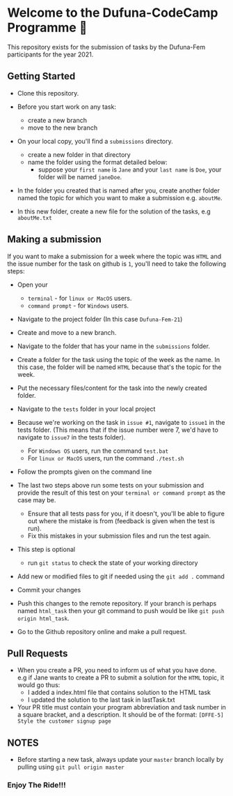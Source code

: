 # Welcome to the Dufuna-CodeCamp Programme 🚩

This repository exists for the submission of tasks by the Dufuna-Fem participants for the year 2021.

## Getting Started

- Clone this repository.

- Before you start work on any task:
    - create a new branch
    - move to the new branch

- On your local copy, you'll find a `submissions` directory.
    - create a new folder in that directory
    - name the folder using the format detailed below:
        - suppose your `first name` is `Jane` and your `last name` is `Doe`, your folder will be named `janeDoe`.

- In the folder you created that is named after you, create another folder named the topic for which you want to make a submission e.g. `aboutMe`.

- In this new folder, create a new file for the solution of the tasks, e.g `aboutMe.txt`

## Making a submission

If you want to make a submission for a week where the topic was `HTML` and the issue number for the task on github is `1`, you'll need to take the following steps:

- Open your 
    - `terminal` - for `linux or MacOS` users.
    - `command prompt` - for `Windows` users.

- Navigate to the project folder (In this case `Dufuna-Fem-21`)

- Create and move to a new branch.

- Navigate to the folder that has your name in the `submissions` folder.

- Create a folder for the task using the topic of the week as the name. In this case, the folder will be named `HTML` because that's the topic for the week.

- Put the necessary files/content for the task into the newly created folder.

- Navigate to the `tests` folder in your local project

- Because we're working on the task in `issue #1`, navigate to `issue1` in the tests folder. (This means that if the issue number were 7, we'd have to navigate to `issue7` in the tests folder).

    - For `Windows OS` users, run the command `test.bat`
    - For `linux or MacOS` users, run the command `./test.sh`

- Follow the prompts given on the command line

- The last two steps above run some tests on your submission and provide the result of this test on your `terminal or command prompt` as the case may be.
    - Ensure that all tests pass for you, if it doesn't, you'll be able to figure out where the mistake is from (feedback is given when the test is run).
    - Fix this mistakes in your submission files and run the test again.

- This step is optional
    - run `git status` to check the state of your working directory 

- Add new or modified files to git if needed using the `git add .` command

- Commit your changes

- Push this changes to the remote repository. If your branch is perhaps named `html_task` then your git command to push would be like `git push origin html_task`.

- Go to the Github repository online and make a pull request.

## Pull Requests

- When you create a PR, you need to inform us of what you have done. e.g if Jane wants to create a PR to submit a solution for the `HTML` topic, it would go thus:
    -  I added a index.html file that contains solution to the HTML task
    -  I updated the solution to the last task in lastTask.txt
- Your PR title must contain your program abbreviation and task number in a square bracket, and a description. It should be of the format: `[DFFE-5] Style the customer signup page`

## NOTES

- Before starting a new task, always update your `master` branch locally by pulling using `git pull origin master`


### Enjoy The Ride!!!
